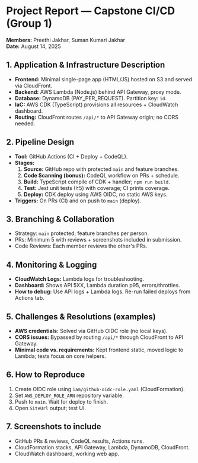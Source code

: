 # Project Report — Capstone CI/CD (Group 1)

**Members:** Preethi Jakhar, Suman Kumari Jakhar  
**Date:** August 14, 2025

## 1. Application & Infrastructure Description
- **Frontend:** Minimal single-page app (HTML/JS) hosted on S3 and served via CloudFront.
- **Backend:** AWS Lambda (Node.js) behind API Gateway, proxy mode.
- **Database:** DynamoDB (PAY_PER_REQUEST). Partition key: `id`.
- **IaC:** AWS CDK (TypeScript) provisions all resources + CloudWatch dashboard.
- **Routing:** CloudFront routes `/api/*` to API Gateway origin; no CORS needed.

## 2. Pipeline Design
- **Tool:** GitHub Actions (CI + Deploy + CodeQL).
- **Stages:**
  1. **Source:** GitHub repo with protected `main` and feature branches.
  2. **Code Scanning (bonus):** CodeQL workflow on PRs + schedule.
  3. **Build:** TypeScript compile of CDK + handler; `npm run build`.
  4. **Test:** Jest unit tests (≥5) with coverage; CI prints coverage.
  5. **Deploy:** CDK deploy using AWS OIDC, no static AWS keys.
- **Triggers:** On PRs (CI) and on push to `main` (deploy).

## 3. Branching & Collaboration
- Strategy: `main` protected; feature branches per person.
- PRs: Minimum 5 with reviews + screenshots included in submission.
- Code Reviews: Each member reviews the other's PRs.

## 4. Monitoring & Logging
- **CloudWatch Logs:** Lambda logs for troubleshooting.
- **Dashboard:** Shows API 5XX, Lambda duration p95, errors/throttles.
- **How to debug:** Use API logs + Lambda logs. Re-run failed deploys from Actions tab.

## 5. Challenges & Resolutions (examples)
- **AWS credentials:** Solved via GitHub OIDC role (no local keys).
- **CORS issues:** Bypassed by routing `/api/*` through CloudFront to API Gateway.
- **Minimal code vs. requirements:** Kept frontend static, moved logic to Lambda; tests focus on core helpers.

## 6. How to Reproduce
1. Create OIDC role using `iam/github-oidc-role.yaml` (CloudFormation).
2. Set `AWS_DEPLOY_ROLE_ARN` repository variable.
3. Push to `main`. Wait for deploy to finish.
4. Open `SiteUrl` output; test UI.

## 7. Screenshots to include
- GitHub PRs & reviews, CodeQL results, Actions runs.
- CloudFormation stacks, API Gateway, Lambda, DynamoDB, CloudFront.
- CloudWatch dashboard, working web app.
